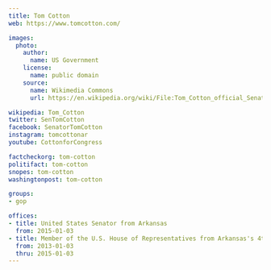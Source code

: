 ```yaml
---
title: Tom Cotton
web: https://www.tomcotton.com/

images:
  photo:
    author:
      name: US Government
    license:
      name: public domain
    source:
      name: Wikimedia Commons
      url: https://en.wikipedia.org/wiki/File:Tom_Cotton_official_Senate_photo.jpg

wikipedia: Tom_Cotton
twitter: SenTomCotton
facebook: SenatorTomCotton
instagram: tomcottonar
youtube: CottonforCongress

factcheckorg: tom-cotton
politifact: tom-cotton
snopes: tom-cotton
washingtonpost: tom-cotton

groups:
- gop

offices:
- title: United States Senator from Arkansas
  from: 2015-01-03
- title: Member of the U.S. House of Representatives from Arkansas's 4th district
  from: 2013-01-03
  thru: 2015-01-03
---
```

